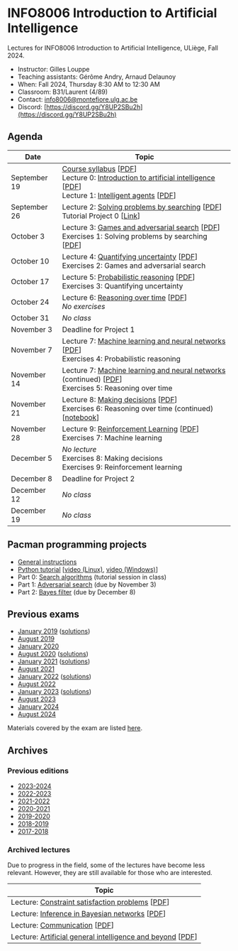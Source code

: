# INFO8006 Introduction to Artificial Intelligence

Lectures for INFO8006 Introduction to Artificial Intelligence, ULiège, Fall 2024.

- Instructor: Gilles Louppe
- Teaching assistants: Gérôme Andry, Arnaud Delaunoy
- When: Fall 2024, Thursday 8:30 AM to 12:30 AM
- Classroom: B31/Laurent (4/89)
- Contact: [info8006@montefiore.ulg.ac.be](mailto:info8006@montefiore.ulg.ac.be)
- Discord: [https://discord.gg/Y8UP2SBu2h](https://discord.gg/Y8UP2SBu2h)

## Agenda

| Date | Topic |
| ---- | ----- |
| September 19 | [Course syllabus][syllabus] [[PDF][syllabus-pdf]] <br> Lecture 0: [Introduction to artificial intelligence][l0] [[PDF][l0-pdf]] <br> Lecture 1: [Intelligent agents][l1] [[PDF][l1-pdf]] |
| September 26 | Lecture 2: [Solving problems by searching][l2] [[PDF][l2-pdf]] <br> Tutorial Project 0 [[Link](projects/project1)]|
| October 3 | Lecture 3: [Games and adversarial search][l3] [[PDF][l3-pdf]] <br> Exercises 1: Solving problems by searching [[PDF][e1]] | [[solutions][e1s]] |
| October 10 | Lecture 4: [Quantifying uncertainty][l4] [[PDF][l4-pdf]] <br> Exercises 2: Games and adversarial search |
| October 17 | Lecture 5: [Probabilistic reasoning][l5] [[PDF][l5-pdf]] <br>Exercises 3: Quantifying uncertainty |
| October 24 | Lecture 6: [Reasoning over time][l6] [[PDF][l6-pdf]]<br>_No exercises_|
| October 31 | _No class_ |
| November 3 | Deadline for Project 1 |
| November 7 | Lecture 7: [Machine learning and neural networks][l7] [[PDF][l7-pdf]] <br> Exercises 4: Probabilistic reasoning |
| November 14 |  Lecture 7: [Machine learning and neural networks][l7] (continued) [[PDF][l7-pdf]]  <br> Exercises 5: Reasoning over time |
| November 21 |Lecture 8: [Making decisions][l8] [[PDF][l8-pdf]]  <br> Exercises 6: Reasoning over time (continued) [[notebook](code/exercises-4-kalman.ipynb)] |
| November 28 | Lecture 9: [Reinforcement Learning][l9] [[PDF][l9-pdf]] <br> Exercises 7: Machine learning  |
| December 5 | _No lecture_ <br> Exercises 8: Making decisions <br>  Exercises 9: Reinforcement learning |
| December 8 | Deadline for Project 2 |
| December 12 | _No class_ |
| December 19 | _No class_ | 

[syllabus]: https://glouppe.github.io/info8006-introduction-to-ai/?p=course-syllabus.md
[syllabus-pdf]: https://glouppe.github.io/info8006-introduction-to-ai/pdf/course-syllabus.pdf

[l0]: https://glouppe.github.io/info8006-introduction-to-ai/?p=lecture0.md
[l0-pdf]: https://glouppe.github.io/info8006-introduction-to-ai/pdf/lec0.pdf

[l1]: https://glouppe.github.io/info8006-introduction-to-ai/?p=lecture1.md
[l1-pdf]: https://glouppe.github.io/info8006-introduction-to-ai/pdf/lec1.pdf

[l2]: https://glouppe.github.io/info8006-introduction-to-ai/?p=lecture2.md
[l2-pdf]: https://glouppe.github.io/info8006-introduction-to-ai/pdf/lec2.pdf

[l3]: https://glouppe.github.io/info8006-introduction-to-ai/?p=lecture3.md
[l3-pdf]: https://glouppe.github.io/info8006-introduction-to-ai/pdf/lec3.pdf

[l4]: https://glouppe.github.io/info8006-introduction-to-ai/?p=lecture4.md
[l4-pdf]: https://glouppe.github.io/info8006-introduction-to-ai/pdf/lec4.pdf

[l5]: https://glouppe.github.io/info8006-introduction-to-ai/?p=lecture5.md
[l5-pdf]: https://glouppe.github.io/info8006-introduction-to-ai/pdf/lec5.pdf

[l6]: https://glouppe.github.io/info8006-introduction-to-ai/?p=lecture6.md
[l6-pdf]: https://glouppe.github.io/info8006-introduction-to-ai/pdf/lec6.pdf

[l7]: https://glouppe.github.io/info8006-introduction-to-ai/?p=lecture7.md
[l7-pdf]: https://glouppe.github.io/info8006-introduction-to-ai/pdf/lec7.pdf

[l8]: https://glouppe.github.io/info8006-introduction-to-ai/?p=lecture8.md
[l8-pdf]: https://glouppe.github.io/info8006-introduction-to-ai/pdf/lec8.pdf

[l9]: https://glouppe.github.io/info8006-introduction-to-ai/?p=lecture9.md
[l9-pdf]: https://glouppe.github.io/info8006-introduction-to-ai/pdf/lec9.pdf

[e1]: https://glouppe.github.io/info8006-introduction-to-ai/pdf/exercises-1.pdf
[e1s]: https://glouppe.github.io/info8006-introduction-to-ai/pdf/exercises-1-solutions.pdf
[e2]: https://glouppe.github.io/info8006-introduction-to-ai/pdf/exercises-2.pdf
[e2s]: https://glouppe.github.io/info8006-introduction-to-ai/pdf/exercises-2-solutions.pdf
[e3]: https://glouppe.github.io/info8006-introduction-to-ai/pdf/exercises-3.pdf
[e3s]: https://glouppe.github.io/info8006-introduction-to-ai/pdf/exercises-3-solutions.pdf
[e4]: https://glouppe.github.io/info8006-introduction-to-ai/pdf/exercises-4.pdf
[e4s]: https://glouppe.github.io/info8006-introduction-to-ai/pdf/exercises-4-solutions.pdf
[e5]: https://glouppe.github.io/info8006-introduction-to-ai/pdf/exercises-5.pdf
[e5s]: https://glouppe.github.io/info8006-introduction-to-ai/pdf/exercises-5-solutions.pdf
[e6]: https://glouppe.github.io/info8006-introduction-to-ai/pdf/exercises-6.pdf
[e6s]: https://glouppe.github.io/info8006-introduction-to-ai/pdf/exercises-6-solutions.pdf
[e7]: https://glouppe.github.io/info8006-introduction-to-ai/pdf/exercises-7.pdf
[e7s]: https://glouppe.github.io/info8006-introduction-to-ai/pdf/exercises-7-solutions.pdf

## Pacman programming projects

- [General instructions](projects)
- [Python tutorial](python-tutorial) [[video (Linux)](https://www.youtube.com/watch?v=aul2ARPn790), [video (Windows)](https://www.youtube.com/watch?v=CWNOHrwzIaM)]
- Part 0: [Search algorithms](projects/project1) (tutorial session in class)
- Part 1: [Adversarial search](projects/project2) (due by November 3)
- Part 2: [Bayes filter](projects/project3) (due by December 8)

## Previous exams

- [January 2019](https://glouppe.github.io/info8006-introduction-to-ai/pdf/exam-january2019.pdf) ([solutions](https://glouppe.github.io/info8006-introduction-to-ai/pdf/exam-january2019-solutions.pdf))
- [August 2019](https://glouppe.github.io/info8006-introduction-to-ai/pdf/exam-august2019.pdf)
- [January 2020](https://glouppe.github.io/info8006-introduction-to-ai/pdf/exam-january2020.pdf)
- [August 2020](https://glouppe.github.io/info8006-introduction-to-ai/pdf/exam-august2020.pdf) ([solutions](https://glouppe.github.io/info8006-introduction-to-ai/pdf/exam-august2020-solutions.pdf))
- [January 2021](https://glouppe.github.io/info8006-introduction-to-ai/pdf/exam-january2021.pdf) ([solutions](https://glouppe.github.io/info8006-introduction-to-ai/pdf/exam-january2021-solutions.pdf))
- [August 2021](https://glouppe.github.io/info8006-introduction-to-ai/pdf/exam-august2021.pdf)
- [January 2022](https://glouppe.github.io/info8006-introduction-to-ai/pdf/exam-january2022.pdf) ([solutions](https://glouppe.github.io/info8006-introduction-to-ai/pdf/exam-january2022-solutions.pdf))
- [August 2022](https://glouppe.github.io/info8006-introduction-to-ai/pdf/exam-august2022.pdf)
- [January 2023](https://glouppe.github.io/info8006-introduction-to-ai/pdf/exam-january2023.pdf) ([solutions](https://glouppe.github.io/info8006-introduction-to-ai/pdf/exam-january2023-solutions.pdf))
- [August 2023](https://glouppe.github.io/info8006-introduction-to-ai/pdf/exam-august2023.pdf)
- [January 2024](https://glouppe.github.io/info8006-introduction-to-ai/pdf/exam-january2024.pdf) 
- [August 2024](https://glouppe.github.io/info8006-introduction-to-ai/pdf/exam-august2024.pdf)

Materials covered by the exam are listed [here](https://glouppe.github.io/info8006-introduction-to-ai/pdf/info8006-grid.pdf).

## Archives

### Previous editions

- [2023-2024](https://github.com/glouppe/info8006-introduction-to-ai/tree/info8006-2023)
- [2022-2023](https://github.com/glouppe/info8006-introduction-to-ai/tree/info8006-2022)
- [2021-2022](https://github.com/glouppe/info8006-introduction-to-ai/tree/info8006-2021)
- [2020-2021](https://github.com/glouppe/info8006-introduction-to-ai/tree/info8006-2020)
- [2019-2020](https://github.com/glouppe/info8006-introduction-to-ai/tree/info8006-2019)
- [2018-2019](https://github.com/glouppe/info8006-introduction-to-ai/tree/info8006-2018)
- [2017-2018](https://github.com/glouppe/info8006-introduction-to-ai/tree/info8006-2017)

### Archived lectures

Due to progress in the field, some of the lectures have become less relevant. However, they are still available for those who are interested.

| Topic |
| --- |
| Lecture: [Constraint satisfaction problems](https://glouppe.github.io/info8006-introduction-to-ai/?p=archives-lecture-csp.md) [[PDF](https://glouppe.github.io/info8006-introduction-to-ai/pdf/archives-lec-csp.pdf)] |
| Lecture: [Inference in Bayesian networks](https://glouppe.github.io/info8006-introduction-to-ai/?p=archives-lecture-inference.md) [[PDF](https://glouppe.github.io/info8006-introduction-to-ai/pdf/archives-lec-inference.pdf)] |
| Lecture: [Communication](https://glouppe.github.io/info8006-introduction-to-ai/?p=archives-lecture-communication.md) [[PDF](https://glouppe.github.io/info8006-introduction-to-ai/pdf/archives-lec-communication.pdf)] |
| Lecture: [Artificial general intelligence and beyond](https://glouppe.github.io/info8006-introduction-to-ai/?p=archives-lecture-agi.md) [[PDF](https://glouppe.github.io/info8006-introduction-to-ai/pdf/archives-lec-agi.pdf)] |

